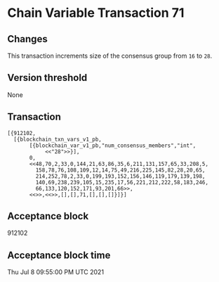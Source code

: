 # Chain Variable Transaction 71

## Changes

This transaction increments size of the consensus group from `16` to `28`.

## Version threshold

None

## Transaction

```
[{912102,
  [{blockchain_txn_vars_v1_pb,
       [{blockchain_var_v1_pb,"num_consensus_members","int",
            <<"28">>}],
       0,
       <<48,70,2,33,0,144,21,63,86,35,6,211,131,157,65,33,208,5,
         158,78,76,108,109,12,14,75,49,216,225,145,82,28,20,65,
         214,252,78,2,33,0,199,193,152,156,146,119,179,139,198,
         140,69,238,239,105,15,235,17,56,221,212,222,58,183,246,
         66,133,120,152,171,93,201,66>>,
       <<>>,<<>>,[],[],71,[],[],[]}]}]
```

## Acceptance block

912102

## Acceptance block time

Thu Jul  8 09:55:00 PM UTC 2021
